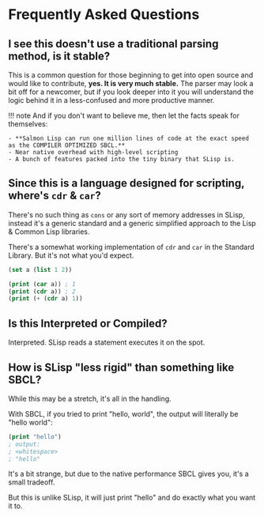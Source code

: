<!--
 Copyright 2022 Kai Daniel Gonzalez. All rights reserved.
 Use of this source code is governed by a BSD-style
 license that can be found in the LICENSE file.
-->

# Frequently Asked Questions

## I see this doesn't use a traditional parsing method, is it stable?

This is a common question for those beginning to get into open source and would like to contribute,
**yes. It is very much stable.** The parser may look a bit off for a newcomer, but if you look deeper into it you will understand the logic behind it in a less-confused and more productive manner.

!!! note
    And if you don't want to believe me, then let the facts speak for themselves:

    - **Salmon Lisp can run one million lines of code at the exact speed as the COMPILER OPTIMIZED SBCL.**
    - Near native overhead with high-level scripting
    - A bunch of features packed into the tiny binary that SLisp is.

## Since this is a language designed for scripting, where's `cdr` & `car`?

There's no such thing as `cons` or any sort of memory addresses in SLisp, instead
it's a generic standard and a generic simplified approach to the Lisp & Common Lisp libraries.

There's a somewhat working implementation of `cdr` and `car` in the Standard Library. But it's not what you'd expect.

```lisp
(set a (list 1 2))

(print (car a)) ; 1
(print (cdr a)) ; 2
(print (+ (cdr a) 1))
```

## Is this Interpreted or Compiled?

Interpreted. SLisp reads a statement executes it on the spot.

## How is SLisp "less rigid" than something like SBCL?

While this may be a stretch, it's all in the handling.

With SBCL, if you tried to print "hello, world", the output will literally be "hello world":

```lisp
(print "hello")
; output:
; <whitespace>
; "hello"
```

It's a bit strange, but due to the native performance SBCL gives you, it's a small tradeoff.

But this is unlike SLisp, it will just print "hello" and do exactly what you want it to.
